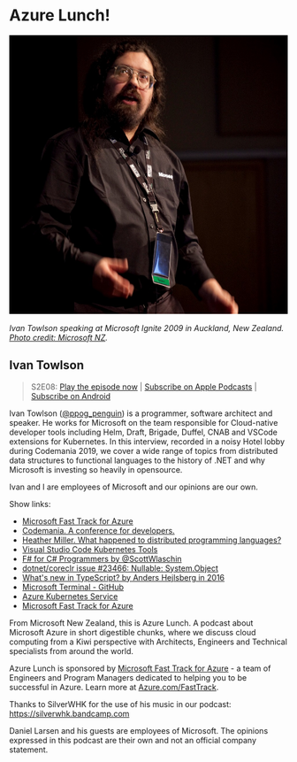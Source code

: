 # Azure Lunch!

![Ivan Towlson speaking at Microsoft Ignite 2009 in Auckland, New Zealand](./s2e08_960.jpg)

_Ivan Towlson speaking at Microsoft Ignite 2009 in Auckland, New Zealand. [Photo credit: Microsoft NZ](https://www.flickr.com/photos/techedlive/3924981450/)._

## Ivan Towlson

> S2E08: [Play the episode now](https://azurelunch.azurefd.net/episodes/azure-lunch-s2e08.mp3) |
> [Subscribe on Apple Podcasts](https://podcasts.apple.com/nz/podcast/azure-lunch/id1436427476)
| [Subscribe on Android](https://subscribeonandroid.com/azurelunchnz.azureedge.net/podcast/feed.rss)

<p>Ivan Towlson (<a href="https://twitter.com/ppog_penguin">@ppog_penguin</a>) is a programmer, software architect and speaker. He works for Microsoft on the team
responsible for Cloud-native developer tools including Helm, Draft, Brigade, Duffel, CNAB and VSCode
extensions for Kubernetes. In this interview, recorded in a noisy Hotel lobby during Codemania 2019,
we cover a wide range of topics from distributed data structures to functional languages to the history
of .NET and why Microsoft is investing so heavily in opensource.</p>

<p>Ivan and I are employees of Microsoft and our opinions are our own.</p>

<p>Show links:</p>

<ul>
<li><a href="https://azure.com/FastTrack">Microsoft Fast Track for Azure</a></li>
<li><a href="https://codemania.io/">Codemania. A conference for developers.</a></li>
<li><a href="https://codemania.io/speakers/2019/heather">Heather Miller. What happened to distributed
    programming languages?</a></li>
<li><a href="https://github.com/Azure/vscode-kubernetes-tools">Visual Studio Code Kubernetes Tools</a></li>
<li><a href="https://fsharpforfunandprofit.com/csharp/">F# for C# Programmers by @ScottWlaschin</a></li>
<li><a href="https://github.com/dotnet/coreclr/pull/23466">dotnet/coreclr issue #23466: Nullable: System.Object</a></li>
<li><a href="https://channel9.msdn.com/Events/Build/2016/B881">What's new in TypeScript? by Anders Hejlsberg
    in 2016</a></li>
<li><a href="https://github.com/microsoft/terminal">Microsoft Terminal - GitHub</a></li>
<li><a href="https://azure.microsoft.com/en-us/services/kubernetes-service/">Azure Kubernetes Service</a></li>
<li><a href="https://azure.com/FastTrack">Microsoft Fast Track for Azure</a></li>
</ul>

<p>From Microsoft New Zealand, this is Azure Lunch. A podcast about Microsoft Azure in short digestible
chunks, where we discuss cloud computing from a Kiwi perspective with Architects, Engineers and Technical
specialists from around the world.</p>

<p>Azure Lunch is sponsored by <a href="https://azure.com/FastTrack">Microsoft Fast Track for Azure</a> 
- a team of Engineers and Program Managers dedicated to helping you to be successful in Azure. Learn 
more at <a href="https://azure.com/FastTrack">Azure.com/FastTrack</a>.</p>

<p>Thanks to SilverWHK for the use of his music in our podcast: <a href="https://silverwhk.bandcamp.com/">https://silverwhk.bandcamp.com</a></p>

<p>Daniel Larsen and his guests are employees of Microsoft. The opinions expressed in this podcast are
their own and not an official company statement.</p>
